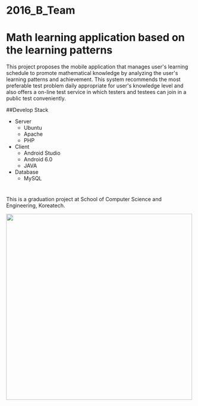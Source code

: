# 2016_B_Team


# Math learning application based on the learning patterns
This project proposes the mobile application that manages user's learning schedule to promote mathematical knowledge by analyzing the user's learning patterns and achievement. This system recommends the most preferable test problem daily appropriate for  user's knowledge level and also offers a on-line test service in which testers and testees can join in a public test  conveniently.

##Develop Stack
* Server
	- Ubuntu
  - Apache
  - PHP
* Client
	- Android Studio
	- Android 6.0
	- JAVA
* Database
	- MySQL

#
This is a graduation project at School of Computer Science and Engineering, Koreatech.

<img src="https://github.com/KoreatechEmsys/2016_B_Team/blob/master/Application_image.jpg" width="500">
